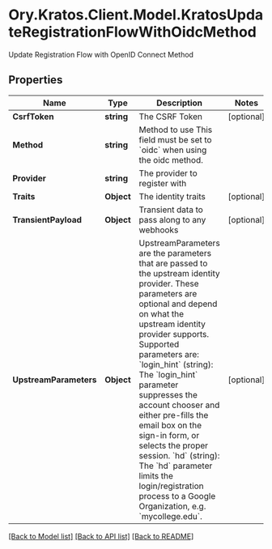 # Ory.Kratos.Client.Model.KratosUpdateRegistrationFlowWithOidcMethod
Update Registration Flow with OpenID Connect Method

## Properties

Name | Type | Description | Notes
------------ | ------------- | ------------- | -------------
**CsrfToken** | **string** | The CSRF Token | [optional] 
**Method** | **string** | Method to use  This field must be set to &#x60;oidc&#x60; when using the oidc method. | 
**Provider** | **string** | The provider to register with | 
**Traits** | **Object** | The identity traits | [optional] 
**TransientPayload** | **Object** | Transient data to pass along to any webhooks | [optional] 
**UpstreamParameters** | **Object** | UpstreamParameters are the parameters that are passed to the upstream identity provider.  These parameters are optional and depend on what the upstream identity provider supports. Supported parameters are: &#x60;login_hint&#x60; (string): The &#x60;login_hint&#x60; parameter suppresses the account chooser and either pre-fills the email box on the sign-in form, or selects the proper session. &#x60;hd&#x60; (string): The &#x60;hd&#x60; parameter limits the login/registration process to a Google Organization, e.g. &#x60;mycollege.edu&#x60;. | [optional] 

[[Back to Model list]](../README.md#documentation-for-models) [[Back to API list]](../README.md#documentation-for-api-endpoints) [[Back to README]](../README.md)

